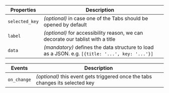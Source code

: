 | Properties     | Description                                                                                     |     |
| -------------- | ----------------------------------------------------------------------------------------------- | --- |
| `selected_key` | _(optional)_ in case one of the Tabs should be opened by default                                |     |
| `label`        | _(optional)_ for accessibility reason, we can decorate our tablist with a title                 |     |
| `data`         | _(mandatory)_ defines the data structure to load as a JSON. e.g. `[{title: '...', key: '...'}]` |     |

| Events      | Description                                                                   |
| ----------- | ----------------------------------------------------------------------------- |
| `on_change` | _(optional)_ this event gets triggered once the tabs changes its selected key |
